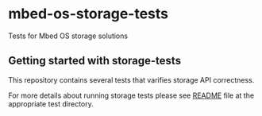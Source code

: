 # mbed-os-storage-tests

Tests for Mbed OS storage solutions

## Getting started with storage-tests ##

This repository contains several tests that varifies storage API correctness.

For more details about running storage tests please see [README](TESTS/basic/fs_tests/README.md) file at the appropriate test directory.


